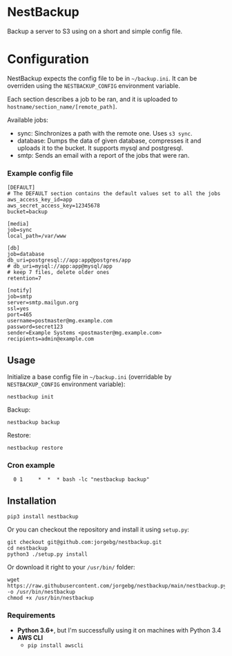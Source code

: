# NestBackup

Backup a server to S3 using on a short and simple config file.

# Configuration

NestBackup expects the config file to be in `~/backup.ini`. It can be overriden using the `NESTBACKUP_CONFIG` environment variable.

Each section describes a job to be ran, and it is uploaded to `hostname/section_name/[remote_path]`.

Available jobs:
- sync: Sinchronizes a path with the remote one. Uses `s3 sync`.
- database: Dumps the data of given database, compresses it and uploads it to the bucket. It supports mysql and postgresql.
- smtp: Sends an email with a report of the jobs that were ran.

### Example config file

```
[DEFAULT]
# The DEFAULT section contains the default values set to all the jobs
aws_access_key_id=app
aws_secret_access_key=12345678
bucket=backup

[media]
job=sync
local_path=/var/www

[db]
job=database
db_uri=postgresql://app:app@postgres/app
# db_uri=mysql://app:app@mysql/app
# keep 7 files, delete older ones
retention=7

[notify]
job=smtp
server=smtp.mailgun.org
ssl=yes
port=465
username=postmaster@mg.example.com
password=secret123
sender=Example Systems <postmaster@mg.example.com>
recipients=admin@example.com
```


## Usage

Initialize a base config file in `~/backup.ini` (overridable by `NESTBACKUP_CONFIG` environment variable):
```
nestbackup init
```

Backup:
```
nestbackup backup
```

Restore:
```
nestbackup restore
```


### Cron example

```
  0 1     *  *  * bash -lc "nestbackup backup"
```


## Installation


```
pip3 install nestbackup
```

Or you can checkout the repository and install it using `setup.py`:

```
git checkout git@github.com:jorgebg/nestbackup.git
cd nestbackup
python3 ./setup.py install
```
Or download it right to your `/usr/bin/` folder:

```
wget https://raw.githubusercontent.com/jorgebg/nestbackup/main/nestbackup.py -o /usr/bin/nestbackup
chmod +x /usr/bin/nestbackup
```

### Requirements

- **Python 3.6+**, but I'm successfully using it on machines with Python 3.4
- **AWS CLI**
  - `pip install awscli`